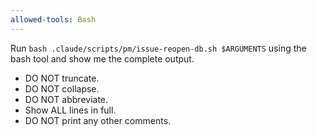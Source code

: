 ```yaml
---
allowed-tools: Bash
---
```


Run `bash .claude/scripts/pm/issue-reopen-db.sh $ARGUMENTS` using the bash tool and show me the complete output.

- DO NOT truncate.
- DO NOT collapse.
- DO NOT abbreviate.
- Show ALL lines in full.
- DO NOT print any other comments.
